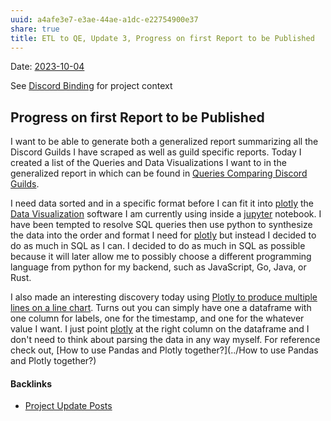 ```yaml
---
uuid: a4afe3e7-e3ae-44ae-a1dc-e22754900e37
share: true
title: ETL to QE, Update 3, Progress on first Report to be Published
---
```

Date: [2023-10-04](../2023-10-04)

See [Discord Binding](../1c376bfd-75ef-4c0d-9e23-3680653de55f) for project context
## Progress on first Report to be Published

I want to be able to generate both a generalized report summarizing all the Discord Guilds I have scraped as well as guild specific reports. Today I created a list of the Queries and Data Visualizations I want to in the generalized report in which can be found in [Queries Comparing Discord Guilds](../0c4bbdac-febf-4e8e-861f-c36ef88a71c9).

I need data sorted and in a specific format before I can fit it into [plotly](../a8a6086e-299e-48d9-a76c-defbe47a69a2) the [Data Visualization](../ef29cab3-4aef-413f-b603-29cfeedd290d) software I am currently using inside a [jupyter](../14b19809-58b0-44c8-a719-c50badebb08c) notebook. I have been tempted to resolve SQL queries then use python to synthesize the data into the order and format I need for [plotly](../a8a6086e-299e-48d9-a76c-defbe47a69a2) but instead I decided to do as much in SQL as I can. I decided to do as much in SQL as possible because it will later allow me to possibly choose a different programming language from python for my backend, such as JavaScript, Go, Java, or Rust.

I also made an interesting discovery today using [Plotly to produce multiple lines on a line chart](https://plotly.com/python/line-charts/). Turns out you can simply have one a dataframe with one column for labels, one for the timestamp, and one for the whatever value I want. I just point [plotly](../a8a6086e-299e-48d9-a76c-defbe47a69a2) at the right column on the dataframe and I don't need to think about parsing the data in any way myself. For reference check out, [How to use Pandas and Plotly together?](../How to use Pandas and Plotly together?)




#### Backlinks

* [Project Update Posts](/4c45797f-8d43-4277-a5c1-de8df9aa7876)